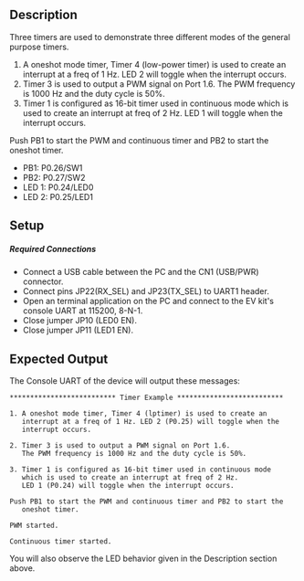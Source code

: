 ## Description

Three timers are used to demonstrate three different modes of the general purpose timers.

1. A oneshot mode timer, Timer 4 (low-power timer) is used to create an interrupt at a freq of 1 Hz. LED 2 will toggle when the interrupt occurs.
2. Timer 3 is used to output a PWM signal on Port 1.6. The PWM frequency is 1000 Hz and the duty cycle is 50%.
3. Timer 1 is configured as 16-bit timer used in continuous mode which is used to create an interrupt at freq of 2 Hz. LED 1 will toggle when the interrupt occurs. 

Push PB1 to start the PWM and continuous timer and PB2 to start the oneshot timer.

-    PB1: P0.26/SW1
-    PB2: P0.27/SW2
-    LED 1: P0.24/LED0
-    LED 2: P0.25/LED1

## Setup

##### Required Connections
-   Connect a USB cable between the PC and the CN1 (USB/PWR) connector.
-   Connect pins JP22(RX_SEL) and JP23(TX_SEL) to UART1 header.
-   Open an terminal application on the PC and connect to the EV kit's console UART at 115200, 8-N-1.
-   Close jumper JP10 (LED0 EN).
-   Close jumper JP11 (LED1 EN).

## Expected Output

The Console UART of the device will output these messages:

```
************************** Timer Example **************************

1. A oneshot mode timer, Timer 4 (lptimer) is used to create an
   interrupt at a freq of 1 Hz. LED 2 (P0.25) will toggle when the
   interrupt occurs.

2. Timer 3 is used to output a PWM signal on Port 1.6.
   The PWM frequency is 1000 Hz and the duty cycle is 50%.

3. Timer 1 is configured as 16-bit timer used in continuous mode
   which is used to create an interrupt at freq of 2 Hz.
   LED 1 (P0.24) will toggle when the interrupt occurs.

Push PB1 to start the PWM and continuous timer and PB2 to start the
   oneshot timer.

PWM started.

Continuous timer started.
```

You will also observe the LED behavior given in the Description section above.

